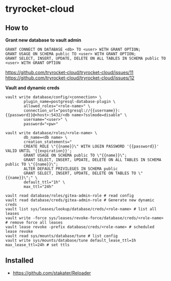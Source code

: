 # tryrocket-cloud

## How to

**Grant new database to vault admin**

    GRANT CONNECT ON DATABASE <db> TO <user> WITH GRANT OPTION;
    GRANT USAGE ON SCHEMA public TO <user> WITH GRANT OPTION;
    GRANT SELECT, INSERT, UPDATE, DELETE ON ALL TABLES IN SCHEMA public TO <user> WITH GRANT OPTION

https://github.com/tryrocket-cloud/tryrocket-cloud/issues/11
https://github.com/tryrocket-cloud/tryrocket-cloud/issues/12

**Vault and dynamic creds**

    vault write database/config/<connection> \
            plugin_name=postgresql-database-plugin \
            allowed_roles="<role-name>" \
            connection_url="postgresql://{{username}}:{{password}}@<host>:5432/<db name>?sslmode=disable" \
            username="<user>" \
            password="<pw>"

    vault write database/roles/<role-name> \
            db_name=<db name> \
            creation_statements="
            CREATE ROLE \"{{name}}\" WITH LOGIN PASSWORD '{{password}}' VALID UNTIL '{{expiration}}';
            GRANT USAGE ON SCHEMA public TO \"{{name}}\";
            GRANT SELECT, INSERT, UPDATE, DELETE ON ALL TABLES IN SCHEMA public TO \"{{name}}\";
            ALTER DEFAULT PRIVILEGES IN SCHEMA public
            GRANT SELECT, INSERT, UPDATE, DELETE ON TABLES TO \"{{name}}\";" \
            default_ttl="1h" \
            max_ttl="24h"

    vault read database/roles/gitea-admin-role # read config
    vault read database/creds/gitea-admin-role # Generate new dynamic creds
    vault list sys/leases/lookup/database/creds/<role-name> # list all leases
    vault write -force sys/leases/revoke-force/database/creds/<role-name> # remove force all leases
    vault lease revoke -prefix database/creds/<role-name> # scheduled lease revoke
    vault read sys/mounts/database/tune # list config
    vault write sys/mounts/database/tune default_lease_ttl=1h max_lease_ttl=24h # set ttls 

## Installed

- https://github.com/stakater/Reloader
